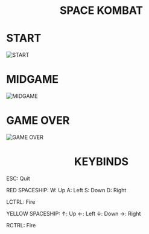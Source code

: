 <h1 align="center"> SPACE KOMBAT </h1>

# START

![START](https://user-images.githubusercontent.com/63420397/179245159-aff4b37a-01a7-4613-b609-9d886192b3ba.jpeg)

# MIDGAME

![MIDGAME](https://user-images.githubusercontent.com/63420397/179245177-9341dea0-ead0-486f-b653-94569da75596.jpeg)

# GAME OVER

![GAME OVER](https://user-images.githubusercontent.com/63420397/179245212-f0def668-dc5c-4c5a-91f5-d539859e2ccc.jpeg)

<h1 align="center"> KEYBINDS </h1>

ESC: Quit

RED SPACESHIP:
  W: Up
  A: Left
  S: Down
  D: Right

  LCTRL: Fire

YELLOW SPACESHIP:
  ↑: Up
  ←: Left
  ↓: Down
  →: Right

  RCTRL: Fire